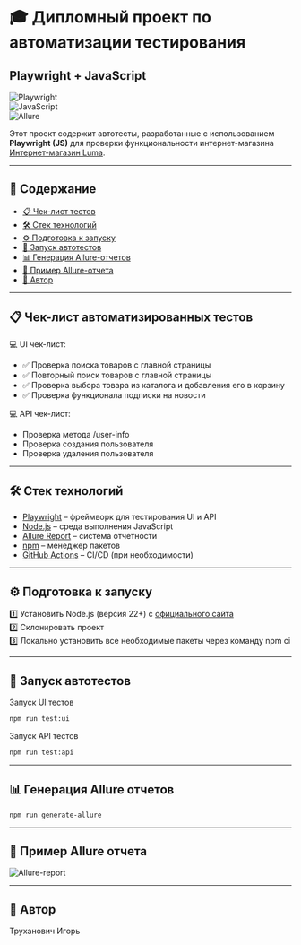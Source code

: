 # 🎓 Дипломный проект по автоматизации тестирования 
## **Playwright + JavaScript**  

![Playwright](https://img.shields.io/badge/Framework-Playwright-green)  
![JavaScript](https://img.shields.io/badge/Language-JavaScript-yellow)  
![Allure](https://img.shields.io/badge/Report-Allure-blue)  

Этот проект содержит автотесты, разработанные с использованием **Playwright (JS)** для проверки функциональности интернет-магазина [Интернет-магазин Luma](https://magento.softwaretestingboard.com/).  

---

## 📌 Содержание

- [📋 Чек-лист тестов](#cases)  
- [🛠️ Стек технологий](#stack)  
- [⚙️ Подготовка к запуску](#setup)  
- [🚀 Запуск автотестов](#autotests)  
- [📊 Генерация Allure-отчетов](#generateAllureReport)  
- [📑 Пример Allure-отчета](#allureReport)  
- [👤 Автор](#author)

---

<a id="cases"></a>

## 📋 Чек-лист автоматизированных тестов

💻 UI чек-лист:
- ✅ Проверка поиска товаров с главной страницы  
- ✅ Повторный поиск товаров с главной страницы  
- ✅ Проверка выбора товара из каталога и добавления его в корзину  
- ✅ Проверка функционала подписки на новости  

💻 API чек-лист:
- Проверка метода /user-info
- Проверка создания пользователя
- Проверка удаления пользователя

---

<a id="stack"></a>

## 🛠️ Стек технологий

- [Playwright](https://playwright.dev/) – фреймворк для тестирования UI и API  
- [Node.js](https://nodejs.org/) – среда выполнения JavaScript  
- [Allure Report](https://docs.qameta.io/allure/) – система отчетности  
- [npm](https://www.npmjs.com/) – менеджер пакетов  
- [GitHub Actions](https://github.com/features/actions) – CI/CD (при необходимости)

---
<a id="setup"></a>

## ⚙️ Подготовка к запуску

1️⃣ Установить Node.js (версия 22+) с [официального сайта](https://nodejs.org/)  
2️⃣ Склонировать проект  
3️⃣ Локально установить все необходимые пакеты через команду npm ci  

---

<a id="autotests"></a>

## 🚀 Запуск автотестов

Запуск UI тестов
```bash
npm run test:ui
```

Запуск API тестов
```bash
npm run test:api
```

---

<a id="generateAllureReport"></a>

## 📊 Генерация Allure отчетов

```bash
npm run generate-allure
```

---

<a id="allureReport"></a>

## 📑 Пример Allure отчета 

![Allure-report](images/allure.png)

---

<a id="author"></a>

## 👤 Автор 

Труханович Игорь
